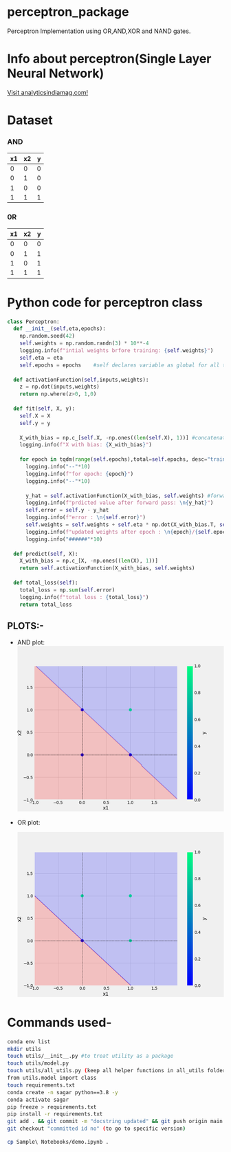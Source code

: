 # perceptron_package
Perceptron Implementation using OR,AND,XOR and NAND gates.

# Info about perceptron(Single Layer Neural Network)
<a href="https://analyticsindiamag.com/perceptron-is-the-only-neural-network-without-any-hidden-layer/">Visit analyticsindiamag.com!</a>
# Dataset
### AND
x1 | x2 | y         
-|-|-
0|0|0
0|1|0
1|0|0
1|1|1
### 0R
x1 | x2 | y
-|-|-
0|0|0
0|1|1
1|0|1
1|1|1
    
# Python code for perceptron class
```python
class Perceptron:
  def __init__(self,eta,epochs):
    np.random.seed(42)
    self.weights = np.random.randn(3) * 10**-4
    logging.info(f"intial weights brfore training: {self.weights}")
    self.eta = eta
    self.epochs = epochs    #self declares variable as global for all the methods

  def activationFunction(self,inputs,weights): 
    z = np.dot(inputs,weights)
    return np.where(z>0, 1,0)
  
  def fit(self, X, y):
    self.X = X 
    self.y = y

    X_with_bias = np.c_[self.X, -np.ones((len(self.X), 1))] #concatenation of X and bias 
    logging.info(f"X with bias: {X_with_bias}")

    for epoch in tqdm(range(self.epochs),total=self.epochs, desc="training the model"):
      logging.info("--"*10)
      logging.info(f"for epoch: {epoch}")
      logging.info("--"*10)

      y_hat = self.activationFunction(X_with_bias, self.weights) #forward propogation
      logging.info(f"prdicted value after forward pass: \n{y_hat}")
      self.error = self.y - y_hat
      logging.info(f"error : \n{self.error}")
      self.weights = self.weights + self.eta * np.dot(X_with_bias.T, self.error) #backward propogation
      logging.info(f"updated weights after epoch : \n{epoch}/{self.epochs} : \n{self.weights}")
      logging.info("######"*10)

  def predict(self, X):
    X_with_bias = np.c_[X, -np.ones((len(X), 1))]
    return self.activationFunction(X_with_bias, self.weights)

  def total_loss(self):
    total_loss = np.sum(self.error)
    logging.info(f"total loss : {total_loss}")
    return total_loss
```
## PLOTS:-
* AND plot:
![and plot](plots/and.png)

* OR plot: 

    ![or plot](plots/or.png)

# Commands used-

```bash
conda env list
mkdir utils
touch utils/__init__.py #to treat utility as a package
touch utils/model.py
touch utils/all_utils.py (keep all helper functions in all_utils folder)
from utils.model import class
touch requirements.txt
conda create -n sagar python==3.8 -y
conda activate sagar
pip freeze > requirements.txt
pip install -r requirements.txt
git add . && git commit -m "docstring updated" && git push origin main
git checkout "committed id no" (to go to specific version)
```

```bash
cp Sample\ Notebooks/demo.ipynb .
```

